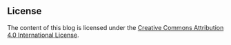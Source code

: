 ## License
The content of this blog is licensed under the [Creative Commons Attribution 4.0 International License](LICENSE.md).
